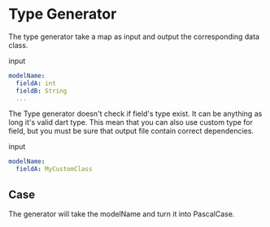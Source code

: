 # Type Generator

The type generator take a map as input and output the corresponding data class.

input
```yaml
modelName:
  fieldA: int
  fieldB: String
  ...
```

The Type generator doesn't check if field's type exist. It can be anything as long it's valid dart type. This mean that you can also use custom type for field, but you must be sure that  output file contain correct dependencies.

input
```yaml
modelName:
  fieldA: MyCustomClass
```

## Case
The generator will take the modelName and turn it into PascalCase.